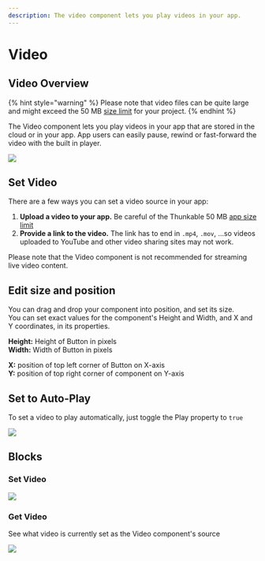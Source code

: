 ```yaml
---
description: The video component lets you play videos in your app.
---
```


# Video

## Video Overview

{% hint style="warning" %}
Please note that video files can be quite large and might exceed the 50 MB [size limit](assets.md#app-size-limits-50-mb-per-app) for your project. 
{% endhint %}

The Video component lets you play videos in your app that are stored in the cloud or in your app. App users can easily pause, rewind or fast-forward the video with the built in player.



![](.gitbook/assets/screen-shot-2019-10-17-at-2.52.02-pm.png)

## Set Video

There are a few ways you can set a video source in your app:

1. **Upload a video to your app.** Be careful of the Thunkable 50 MB [app size limit](assets.md#app-size-limits-50-mb-per-app)
2. **Provide a link to the video.** The link has to end in `.mp4`, `.mov`, …so videos uploaded to YouTube and other video sharing sites may not work.

Please note that the Video component is not recommended for streaming live video content. 

## Edit size and position

You can drag and drop your component into position, and set its size.   
You can set exact values for the component's Height and Width, and X and Y coordinates, in its properties.

**Height:** Height of Button in pixels  
**Width:** Width of Button in pixels

**X:** position of top left corner of Button on X-axis  
**Y:** position of top right corner of component on Y-axis

## Set to Auto-Play

To set a video to play automatically, just toggle the Play property to `true` 

![](.gitbook/assets/screen-shot-2019-10-29-at-2.03.22-pm.png)

## Blocks

### Set Video

![](.gitbook/assets/screen-shot-2021-04-08-at-4.16.23-pm.png)

### Get Video

See what video is currently set as the Video component's source

![](.gitbook/assets/screen-shot-2021-04-08-at-4.17.34-pm.png)



